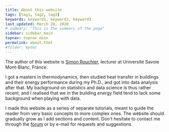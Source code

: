 ```yaml
---
title: About this website
tags: [tag1, tag2, tag3]
keywords: keyword1, keyword2, keyword3
last_updated: March 28, 2020
# summary: "This is the summary of the page"
sidebar: sidebar_main
topnav: topnav_main
permalink: about.html
#folder: mydoc
---
```


The author of this website is [Simon Rouchier](http://simonrouchier.org/), lecturer at Université Savoie Mont-Blanc, France.

I got a masters in thermodynamics, then studied heat transfer in buildings and their energy performance during my Ph.D., and got into data analysis after that. My background on statistics and data science is thus rather recent, and I realised that we in the building energy field tend to lack some background when playing with data.

I made this website as a series of separate tutorials, meant to guide the reader from very basic concepts to more complex ones. The website should gradually grow as I add sections and content. Don't hesitate to contact me through the [forum](http://discourse.buildingenergygeeks.org/) or by e-mail for requests and suggestions.
